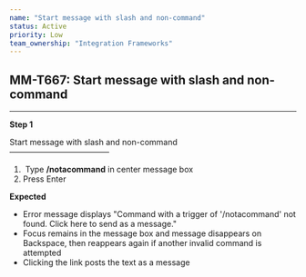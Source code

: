 ```yaml
---
name: "Start message with slash and non-command"
status: Active
priority: Low
team_ownership: "Integration Frameworks"
---
```


## MM-T667: Start message with slash and non-command

---

**Step 1**

Start message with slash and non-command\
–––––––––––––––––––––––––

1.  Type **/notacommand** in center message box
2. Press Enter

**Expected**

- Error message displays "Command with a trigger of '/notacommand' not found. Click here to send as a message."
- Focus remains in the message box and message disappears on Backspace, then reappears again if another invalid command is attempted
- Clicking the link posts the text as a message
